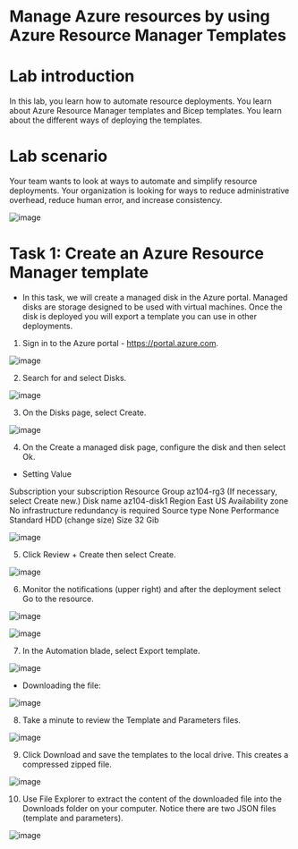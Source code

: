 # Manage Azure resources by using Azure Resource Manager Templates

# Lab introduction

In this lab, you learn how to automate resource deployments. You learn about Azure Resource Manager templates and Bicep templates. You learn about the different ways of deploying the templates.

# Lab scenario

Your team wants to look at ways to automate and simplify resource deployments. Your organization is looking for ways to reduce administrative overhead, reduce human error, and increase consistency.

![image](https://github.com/ankitnewjobs/Azure-Practices-Examples/assets/154872782/b29ea570-3984-42c9-9ced-524cd67583b6)

# Task 1: Create an Azure Resource Manager template

- In this task, we will create a managed disk in the Azure portal. Managed disks are storage designed to be used with virtual machines. Once the disk is deployed you will export a template you can use in other deployments.

1. Sign in to the Azure portal - https://portal.azure.com.

![image](https://github.com/ankitnewjobs/Azure-Practices-Examples/assets/154872782/e2d4f783-a84c-4c0e-a299-6b912ec10a69)

2. Search for and select Disks.

![image](https://github.com/ankitnewjobs/Azure-Practices-Examples/assets/154872782/74bf8aab-d256-41a3-9fde-874b58630f65)

3. On the Disks page, select Create.

![image](https://github.com/ankitnewjobs/Azure-Practices-Examples/assets/154872782/9555e3b0-0749-4426-bada-14dc1b6432db)

4. On the Create a managed disk page, configure the disk and then select Ok.

- Setting	Value
  
Subscription	your subscription
Resource Group	az104-rg3 (If necessary, select Create new.)
Disk name	az104-disk1
Region	East US
Availability zone	No infrastructure redundancy is required
Source type	None
Performance	Standard HDD (change size)
Size	32 Gib

![image](https://github.com/ankitnewjobs/Azure-Practices-Examples/assets/154872782/ffee5d35-d6d2-48d0-b0ff-15cb2f39c73c)

5. Click Review + Create then select Create.

![image](https://github.com/ankitnewjobs/Azure-Practices-Examples/assets/154872782/f7ee7439-5993-4ddb-80d4-644d54f3fdb4)

6. Monitor the notifications (upper right) and after the deployment select Go to the resource.

![image](https://github.com/ankitnewjobs/Azure-Practices-Examples/assets/154872782/c0da90f4-8231-4d5e-8030-e7f7cf97ddbc)

![image](https://github.com/ankitnewjobs/Azure-Practices-Examples/assets/154872782/c33c7254-e5e2-40b1-ae70-4cc4644157c3)

7. In the Automation blade, select Export template.

![image](https://github.com/ankitnewjobs/Azure-Practices-Examples/assets/154872782/3b649d7e-c775-4679-852b-cf40311c0f9e)

- Downloading the file:

![image](https://github.com/ankitnewjobs/Azure-Practices-Examples/assets/154872782/40fefcd8-5173-4f9c-b311-422c486e9aa6)

8. Take a minute to review the Template and Parameters files.

![image](https://github.com/ankitnewjobs/Azure-Practices-Examples/assets/154872782/e6f0da83-94d8-41e2-9a96-ceccb8b73e6a)

9. Click Download and save the templates to the local drive. This creates a compressed zipped file.

![image](https://github.com/ankitnewjobs/Azure-Practices-Examples/assets/154872782/70ec6148-eb35-40a3-abcb-aac9547cb872)

10. Use File Explorer to extract the content of the downloaded file into the Downloads folder on your computer. Notice there are two JSON files (template and parameters).

![image](https://github.com/ankitnewjobs/Azure-Practices-Examples/assets/154872782/adda1e45-ba19-40e9-8e10-1525c1b3e29f)
